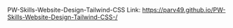 PW-Skills-Website-Design-Tailwind-CSS
Link: https://parv49.github.io/PW-Skills-Website-Design-Tailwind-CSS-/
